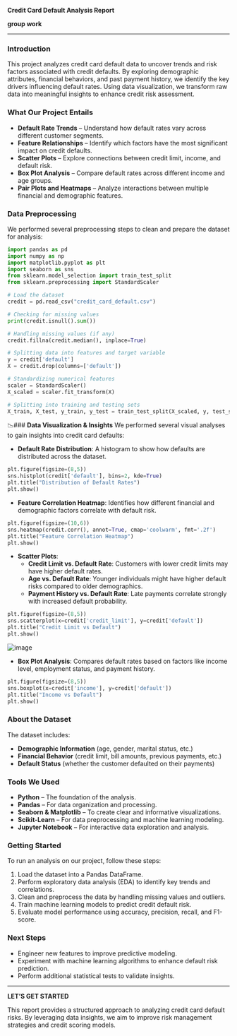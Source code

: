 **Credit Card Default Analysis Report**

**group work**

---

### **Introduction**
This project analyzes credit card default data to uncover trends and risk factors associated with credit defaults. By exploring demographic attributes, financial behaviors, and past payment history, we identify the key drivers influencing default rates. Using data visualization, we transform raw data into meaningful insights to enhance credit risk assessment.

### **What Our Project Entails**
- **Default Rate Trends** – Understand how default rates vary across different customer segments.
- **Feature Relationships** – Identify which factors have the most significant impact on credit defaults.
- **Scatter Plots** – Explore connections between credit limit, income, and default risk.
- **Box Plot Analysis** – Compare default rates across different income and age groups.
- **Pair Plots and Heatmaps** – Analyze interactions between multiple financial and demographic features.

### **Data Preprocessing**
We performed several preprocessing steps to clean and prepare the dataset for analysis:

```python
import pandas as pd
import numpy as np
import matplotlib.pyplot as plt
import seaborn as sns
from sklearn.model_selection import train_test_split
from sklearn.preprocessing import StandardScaler

# Load the dataset
credit = pd.read_csv("credit_card_default.csv")

# Checking for missing values
print(credit.isnull().sum())

# Handling missing values (if any)
credit.fillna(credit.median(), inplace=True)

# Splitting data into features and target variable
y = credit['default']
X = credit.drop(columns=['default'])

# Standardizing numerical features
scaler = StandardScaler()
X_scaled = scaler.fit_transform(X)

# Splitting into training and testing sets
X_train, X_test, y_train, y_test = train_test_split(X_scaled, y, test_size=0.2, random_state=42)
```

📉### **Data Visualization & Insights**
We performed several visual analyses to gain insights into credit card defaults:

- **Default Rate Distribution**: A histogram to show how defaults are distributed across the dataset.

```python
plt.figure(figsize=(8,5))
sns.histplot(credit['default'], bins=2, kde=True)
plt.title("Distribution of Default Rates")
plt.show()
```

- **Feature Correlation Heatmap**: Identifies how different financial and demographic factors correlate with default risk.

```python
plt.figure(figsize=(10,6))
sns.heatmap(credit.corr(), annot=True, cmap='coolwarm', fmt='.2f')
plt.title("Feature Correlation Heatmap")
plt.show()
```

- **Scatter Plots**:
  - **Credit Limit vs. Default Rate**: Customers with lower credit limits may have higher default rates.
  - **Age vs. Default Rate**: Younger individuals might have higher default risks compared to older demographics.
  - **Payment History vs. Default Rate**: Late payments correlate strongly with increased default probability.

```python
plt.figure(figsize=(8,5))
sns.scatterplot(x=credit['credit_limit'], y=credit['default'])
plt.title("Credit Limit vs Default")
plt.show()
```
![image](https://github.com/user-attachments/assets/882ffbfe-f906-4776-88b3-443c855d0f9f)

- **Box Plot Analysis**: Compares default rates based on factors like income level, employment status, and payment history.

```python
plt.figure(figsize=(8,5))
sns.boxplot(x=credit['income'], y=credit['default'])
plt.title("Income vs Default")
plt.show()
```

### **About the Dataset**
The dataset includes:
- **Demographic Information** (age, gender, marital status, etc.)
- **Financial Behavior** (credit limit, bill amounts, previous payments, etc.)
- **Default Status** (whether the customer defaulted on their payments)

### **Tools We Used**
- **Python** – The foundation of the analysis.
- **Pandas** – For data organization and processing.
- **Seaborn & Matplotlib** – To create clear and informative visualizations.
- **Scikit-Learn** – For data preprocessing and machine learning modeling.
- **Jupyter Notebook** – For interactive data exploration and analysis.

### **Getting Started**
To run an analysis on our project, follow these steps:
1. Load the dataset into a Pandas DataFrame.
2. Perform exploratory data analysis (EDA) to identify key trends and correlations.
3. Clean and preprocess the data by handling missing values and outliers.
4. Train machine learning models to predict credit default risk.
5. Evaluate model performance using accuracy, precision, recall, and F1-score.

### **Next Steps**
- Engineer new features to improve predictive modeling.
- Experiment with machine learning algorithms to enhance default risk prediction.
- Perform additional statistical tests to validate insights.

---

**LET’S GET STARTED**

This report provides a structured approach to analyzing credit card default risks. By leveraging data insights, we aim to improve risk management strategies and credit scoring models.

